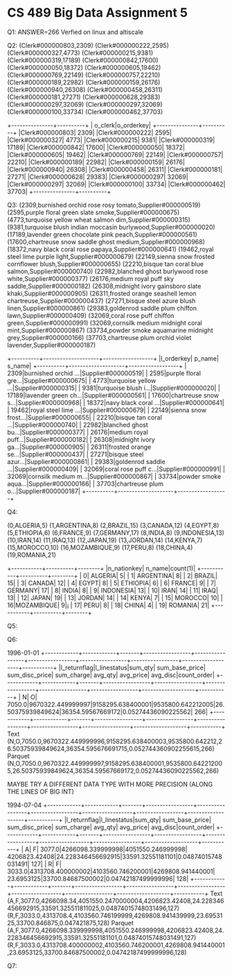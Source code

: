 CS 489 Big Data Assignment 5
============================

Q1:
ANSWER=266
Verfied on linux and altiscale

Q2:
(Clerk#000000803,2309)
(Clerk#000000222,2595)
(Clerk#000000327,4773)
(Clerk#000000215,9381)
(Clerk#000000319,17189)
(Clerk#000000842,17600)
(Clerk#000000050,18372)
(Clerk#000000605,19462)
(Clerk#000000769,22149)
(Clerk#000000757,22210)
(Clerk#000000189,22982)
(Clerk#000000159,26176)
(Clerk#000000940,26308)
(Clerk#000000458,26311)
(Clerk#000000181,27271)
(Clerk#000000628,29383)
(Clerk#000000297,32069)
(Clerk#000000297,32069)
(Clerk#000000100,33734)
(Clerk#000000462,37703)

+---------------+----------+
|        o_clerk|o_orderkey|
+---------------+----------+
|Clerk#000000803|      2309|
|Clerk#000000222|      2595|
|Clerk#000000327|      4773|
|Clerk#000000215|      9381|
|Clerk#000000319|     17189|
|Clerk#000000842|     17600|
|Clerk#000000050|     18372|
|Clerk#000000605|     19462|
|Clerk#000000769|     22149|
|Clerk#000000757|     22210|
|Clerk#000000189|     22982|
|Clerk#000000159|     26176|
|Clerk#000000940|     26308|
|Clerk#000000458|     26311|
|Clerk#000000181|     27271|
|Clerk#000000628|     29383|
|Clerk#000000297|     32069|
|Clerk#000000297|     32069|
|Clerk#000000100|     33734|
|Clerk#000000462|     37703|
+---------------+----------+

Q3:
(2309,burnished orchid rose rosy tomato,Supplier#000000519)
(2595,purple floral green slate smoke,Supplier#000000675)
(4773,turquoise yellow wheat salmon dim,Supplier#000000315)
(9381,turquoise blush indian moccasin burlywood,Supplier#000000020)
(17189,lavender green chocolate pink peach,Supplier#000000561)
(17600,chartreuse snow saddle ghost medium,Supplier#000000968)
(18372,navy black coral rose papaya,Supplier#000000641)
(19462,royal steel lime purple light,Supplier#000000679)
(22149,sienna snow frosted cornflower blush,Supplier#000000655)
(22210,bisque tan coral blue salmon,Supplier#000000740)
(22982,blanched ghost burlywood rose white,Supplier#000000377)
(26176,medium royal puff sky saddle,Supplier#000000182)
(26308,midnight ivory gainsboro slate khaki,Supplier#000000905)
(26311,frosted orange seashell lemon chartreuse,Supplier#000000437)
(27271,bisque steel azure blush linen,Supplier#000000861)
(29383,goldenrod saddle plum chiffon lawn,Supplier#000000409)
(32069,coral rose puff chiffon green,Supplier#000000991)
(32069,cornsilk medium midnight coral mint,Supplier#000000867)
(33734,powder smoke aquamarine midnight grey,Supplier#000000166)
(37703,chartreuse plum orchid violet lavender,Supplier#000000187)

+----------+--------------------+------------------+
|l_orderkey|              p_name|            s_name|
+----------+--------------------+------------------+
|      2309|burnished orchid ...|Supplier#000000519|
|      2595|purple floral gre...|Supplier#000000675|
|      4773|turquoise yellow ...|Supplier#000000315|
|      9381|turquoise blush i...|Supplier#000000020|
|     17189|lavender green ch...|Supplier#000000561|
|     17600|chartreuse snow s...|Supplier#000000968|
|     18372|navy black coral ...|Supplier#000000641|
|     19462|royal steel lime ...|Supplier#000000679|
|     22149|sienna snow frost...|Supplier#000000655|
|     22210|bisque tan coral ...|Supplier#000000740|
|     22982|blanched ghost bu...|Supplier#000000377|
|     26176|medium royal puff...|Supplier#000000182|
|     26308|midnight ivory ga...|Supplier#000000905|
|     26311|frosted orange se...|Supplier#000000437|
|     27271|bisque steel azur...|Supplier#000000861|
|     29383|goldenrod saddle ...|Supplier#000000409|
|     32069|coral rose puff c...|Supplier#000000991|
|     32069|cornsilk medium m...|Supplier#000000867|
|     33734|powder smoke aqua...|Supplier#000000166|
|     37703|chartreuse plum o...|Supplier#000000187|
+----------+--------------------+------------------+


Q4:

(0,ALGERIA,5)
(1,ARGENTINA,8)
(2,BRAZIL,15)
(3,CANADA,12)
(4,EGYPT,8)
(5,ETHIOPIA,6)
(6,FRANCE,9)
(7,GERMANY,17)
(8,INDIA,8)
(9,INDONESIA,13)
(10,IRAN,14)
(11,IRAQ,13)
(12,JAPAN,19)
(13,JORDAN,14)
(14,KENYA,7)
(15,MOROCCO,10)
(16,MOZAMBIQUE,9)
(17,PERU,8)
(18,CHINA,4)
(19,ROMANIA,21)

+-----------+----------+--------+
|n_nationkey|    n_name|count(1)|
+-----------+----------+--------+
|          0|   ALGERIA|       5|
|          1| ARGENTINA|       8|
|          2|    BRAZIL|      15|
|          3|    CANADA|      12|
|          4|     EGYPT|       8|
|          5|  ETHIOPIA|       6|
|          6|    FRANCE|       9|
|          7|   GERMANY|      17|
|          8|     INDIA|       8|
|          9| INDONESIA|      13|
|         10|      IRAN|      14|
|         11|      IRAQ|      13|
|         12|     JAPAN|      19|
|         13|    JORDAN|      14|
|         14|     KENYA|       7|
|         15|   MOROCCO|      10|
|         16|MOZAMBIQUE|       9|¡
|         17|      PERU|       8|
|         18|     CHINA|       4|
|         19|   ROMANIA|      21|
+-----------+----------+--------+

Q5:

Q6:

1996-01-01
+------------+------------+-------+-----------------+-----------------+-----------------+-----------------+-----------------+-------------------+-----------+
|l_returnflag|l_linestatus|sum_qty|   sum_base_price|   sum_disc_price|       sum_charge|          avg_qty|        avg_price|           avg_disc|count_order|
+------------+------------+-------+-----------------+-----------------+-----------------+-----------------+-----------------+-------------------+-----------+
|           N|           O| 7050.0|9670322.449999997|9158295.638400001|9535800.642212005|26.50375939849624|36354.59567669172|0.05274436090225562|        266|
+------------+------------+-------+-----------------+-----------------+-----------------+-----------------+-----------------+-------------------+-----------+
Text
(N,O,7050.0,9670322.449999996,9158295.638400003,9535800.642212,26.50375939849624,36354.595676691715,0.052744360902255615,266)
Parquet
(N,O,7050.0,9670322.449999997,9158295.638400001,9535800.642212005,26.50375939849624,36354.59567669172,0.05274436090225562,266)

MAYBE TRY A DIFFERENT DATA TYPE WITH MORE PRECISION (ALONG THE LINES OF BIG INT)


1994-07-04
+------------+------------+-------+-----------------+-----------------+-----------------+------------------+-----------------+-------------------+-----------+
|l_returnflag|l_linestatus|sum_qty|   sum_base_price|   sum_disc_price|       sum_charge|           avg_qty|        avg_price|           avg_disc|count_order|
+------------+------------+-------+-----------------+-----------------+-----------------+------------------+-----------------+-------------------+-----------+
|           A|           F| 3077.0|4266098.339999998|4051550.246999998|    4206823.42408|24.228346456692915|33591.32551181101|0.04874015748031491|        127|
|           R|           F| 3033.0|4313708.400000002|4103560.746200001|4269808.941440001|        23.6953125|33700.84687500002|0.04742187499999996|        128|
+------------+------------+-------+-----------------+-----------------+-----------------+------------------+-----------------+-------------------+-----------+
Text
(A,F,3077.0,4266098.34,4051550.2470000004,4206823.42408,24.228346456692915,33591.325511811025,0.04874015748031496,127)
(R,F,3033.0,4313708.4,4103560.746199999,4269808.941439999,23.6953125,33700.846875,0.047421875,128)
Parquet
(A,F,3077.0,4266098.339999998,4051550.246999998,4206823.42408,24.228346456692915,33591.32551181101,0.04874015748031491,127)
(R,F,3033.0,4313708.400000002,4103560.746200001,4269808.941440001,23.6953125,33700.84687500002,0.04742187499999996,128)

Q7:

